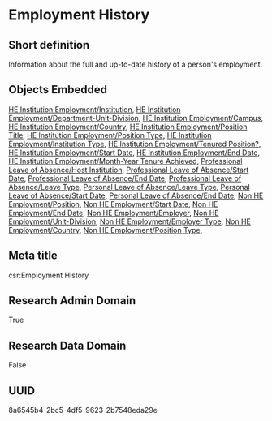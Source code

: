 # Employment History
## Short definition
Information about the full and up-to-date history of a person's employment.
## Objects Embedded
[HE Institution Employment/Institution](../Object-Fields/HE%20Institution%20Employment/Institution.md), [HE Institution Employment/Department-Unit-Division](../Object-Fields/HE%20Institution%20Employment/Department-Unit-Division.md), [HE Institution Employment/Campus](../Object-Fields/HE%20Institution%20Employment/Campus.md), [HE Institution Employment/Country](../Object-Fields/HE%20Institution%20Employment/Country.md), [HE Institution Employment/Position Title](../Object-Fields/HE%20Institution%20Employment/Position%20Title.md), [HE Institution Employment/Position Type](../Object-Fields/HE%20Institution%20Employment/Position%20Type.md), [HE Institution Employment/Institution Type](../Object-Fields/HE%20Institution%20Employment/Institution%20Type.md), [HE Institution Employment/Tenured Position?](../Object-Fields/HE%20Institution%20Employment/Tenured%20Position.md), [HE Institution Employment/Start Date](../Object-Fields/HE%20Institution%20Employment/Start%20Date.md), [HE Institution Employment/End Date](../Object-Fields/HE%20Institution%20Employment/End%20Date.md), [HE Institution Employment/Month-Year Tenure Achieved](../Object-Fields/HE%20Institution%20Employment/Month-Year%20Tenure%20Achieved.md), [Professional Leave of Absence/Host Institution](../Object-Fields/Professional%20Leave%20of%20Absence/Host%20Institution.md), [Professional Leave of Absence/Start Date](../Object-Fields/Professional%20Leave%20of%20Absence/Start%20Date.md), [Professional Leave of Absence/End Date](../Object-Fields/Professional%20Leave%20of%20Absence/End%20Date.md), [Professional Leave of Absence/Leave Type](../Object-Fields/Professional%20Leave%20of%20Absence/Leave%20Type.md), [Personal Leave of Absence/Leave Type](../Object-Fields/Personal%20Leave%20of%20Absence/Leave%20Type.md), [Personal Leave of Absence/Start Date](../Object-Fields/Personal%20Leave%20of%20Absence/Start%20Date.md), [Personal Leave of Absence/End Date](../Object-Fields/Personal%20Leave%20of%20Absence/End%20Date.md), [Non HE Employment/Position](../Object-Fields/Non%20HE%20Employment/Position.md), [Non HE Employment/Start Date](../Object-Fields/Non%20HE%20Employment/Start%20Date.md), [Non HE Employment/End Date](../Object-Fields/Non%20HE%20Employment/End%20Date.md), [Non HE Employment/Employer](../Object-Fields/Non%20HE%20Employment/Employer.md), [Non HE Employment/Unit-Division](../Object-Fields/Non%20HE%20Employment/Unit-Division.md), [Non HE Employment/Employer Type](../Object-Fields/Non%20HE%20Employment/Employer%20Type.md), [Non HE Employment/Country](../Object-Fields/Non%20HE%20Employment/Country.md), [Non HE Employment/Position Type](../Object-Fields/Non%20HE%20Employment/Position%20Type.md), 
## Meta title
csr:Employment History
## Research Admin Domain
True
## Research Data Domain
False
## UUID
8a6545b4-2bc5-4df5-9623-2b7548eda29e
